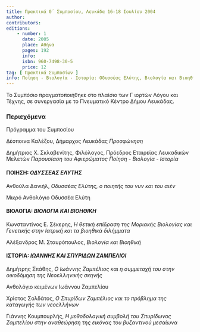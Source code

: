 ```yaml
---
title: Πρακτικά Θ΄ Συμποσίου, Λευκάδα 16-18 Ιουλίου 2004
author: 
contributors: 
editions: 
    - number: 1
      date: 2005
      place: Αθήνα
      pages: 192
      info: 
      isbn: 960-7498-30-5
      price: 12
tag: [ Πρακτικά Συμποσίων ]
info: Ποίηση - Βιολογία - Ιστορία: Οδυσσέας Ελύτης, Βιολογία και Βιοηθική, Ιωάννης και Σπυρίδων Ζαμπέλιοι.
---
```


Το Συμπόσιο πραγματοποιήθηκε στο πλαίσιο των Γ ιορτών Λόγου και Τέχνης, σε συνεργασία με το Πνευματικό Κέντρο Δήμου Λευκάδας.

### Περιεχόμενα

Πρόγραμμα του Συμποσίου

Δέσποινα Καλέζου, Δήμαρχος Λευκάδας *Προσφώνηση*

Δημήτριος Χ. Σκλαβενίτης, Φιλόλογος, Πρόεδρος Εταιρείας Λευκαδικών Μελετών *Παρουσίαση του Αφιερώματος Ποίηση - Βιολογία - Ιστορία*

#### ΠΟΙΗΣΗ: *ΟΔΥΣΣΕΑΣ ΕΛΥΤΗΣ*

Ανθούλα Δανιήλ, *Οδυσσέας Ελύτης, ο ποιητής του νυν και του αιέν*

Μικρό Ανθολόγιο Oδυσσέα Ελύτη

#### ΒΙΟΛΟΓΙΑ: *ΒΙΟΛΟΓΙΑ ΚΑΙ ΒΙΟΗΘΙΚΗ*

Κωνσταντίνος Ε. Σέκερης, *Η θετική επίδραση της Μοριακής Βιολογίας και Γενετικής στην Ιατρική και τα βιοηθικά διλήμματα*

Αλέξανδρος Μ. Σταυρόπουλος, *Βιολογία και Βιοηθική*

#### ΙΣΤΟΡΙΑ: *ΙΩΑΝΝΗΣ ΚΑΙ ΣΠΥΡΙΔΩΝ ΖΑΜΠΕΛΙΟΙ*

Δημήτρης Σπάθης, *O Ιωάννης Ζαμπέλιος και η συμμετοχή του στην οικοδόμηση της Νεοελληνικής σκηνής*

Ανθολόγιο κειμένων Ιωάννου Ζαμπελίου

Χρίστος Σολδάτος, *Ο Σπυρίδων Ζαμπέλιος και το πρόβλημα της καταγωγής των νεοελλήνων*

Γιάννης Κουμπουρλής, *Η μεθοδολογική συμβολή του Σπυρίδωνος Ζαμπελίου στην αναθεώρηση της εικόνας του βυζαντινού μεσαίωνα*
